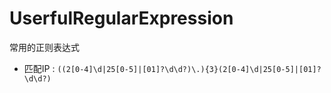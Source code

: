 # UserfulRegularExpression
常用的正则表达式

* 匹配IP : `((2[0-4]\d|25[0-5]|[01]?\d\d?)\.){3}(2[0-4]\d|25[0-5]|[01]?\d\d?)`
